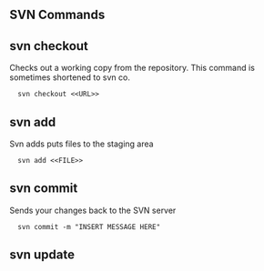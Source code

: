 ## SVN Commands

## svn checkout
Checks out a working copy from the repository. This command is sometimes shortened to svn co.
 
```linux
  svn checkout <<URL>>
```   



## svn add
Svn adds puts files to the staging area

```linux
  svn add <<FILE>>
```   



## svn commit
Sends your changes back to the SVN server

```linux
  svn commit -m "INSERT MESSAGE HERE"
```   



## svn update
